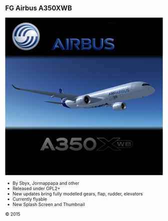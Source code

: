 FG Airbus A350XWB
-----------------

![Image](https://raw.githubusercontent.com/FGMEMBERS/A350XWB/master/splash.png)

* By Sbyx, Jormappapa and other
* Released under GPL2+
* New updates bring fully modelled gears, flap, rudder, elevators
* Currently flyable
* New Splash Screen and Thumbnail

:copyright: 2015